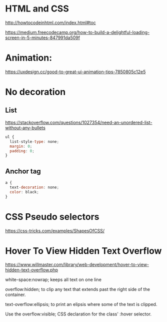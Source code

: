 # HTML and CSS
http://howtocodeinhtml.com/index.html#toc

https://medium.freecodecamp.org/how-to-build-a-delightful-loading-screen-in-5-minutes-847991da509f

# Animation:
https://uxdesign.cc/good-to-great-ui-animation-tips-7850805c12e5

# No decoration
## List 
https://stackoverflow.com/questions/1027354/need-an-unordered-list-without-any-bullets

```js
ul {
  list-style-type: none;
  margin: 0;
  padding: 0;
}
```
## Anchor tag
```js
a {
  text-decoration: none;
  color: black;
}
```

# CSS Pseudo selectors
https://css-tricks.com/examples/ShapesOfCSS/

# Hover To View Hidden Text Overflow
https://www.willmaster.com/library/web-development/hover-to-view-hidden-text-overflow.php

white-space:nowrap; keeps all text on one line

overflow:hidden; to clip any text that extends past the right side of the container.

text-overflow:ellipsis; to print an elipsis where some of the text is clipped.

Use the overflow:visible; CSS declaration for the class' :hover selector.

